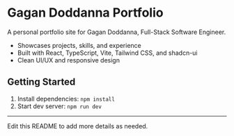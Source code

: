 # Gagan Doddanna Portfolio

A personal portfolio site for Gagan Doddanna, Full-Stack Software Engineer.

- Showcases projects, skills, and experience
- Built with React, TypeScript, Vite, Tailwind CSS, and shadcn-ui
- Clean UI/UX and responsive design

## Getting Started

1. Install dependencies: `npm install`
2. Start dev server: `npm run dev`

---

Edit this README to add more details as needed.

